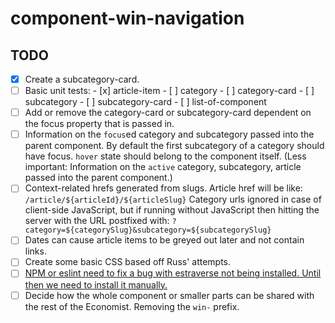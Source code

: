 # component-win-navigation

## TODO

- [x] Create a subcategory-card.
- [ ] Basic unit tests:
      - [x] article-item
      - [ ] category
      - [ ] category-card
      - [ ] subcategory
      - [ ] subcategory-card
      - [ ] list-of-component
- [ ] Add or remove the category-card or subcategory-card dependent on the focus property that is passed in.
- [ ] Information on the `focus`ed category and subcategory passed into the parent component.
      By default the first subcategory of a category should have focus.
      `hover` state should belong to the component itself.
      (Less important: Information on the `active` category, subcategory, article passed into the parent component.)
- [ ] Context-related hrefs generated from slugs.
      Article href will be like: `/article/${articleId}/${articleSlug}`
      Category urls ignored in case of client-side JavaScript, but if running without JavaScript then hitting the server with the URL postfixed with: `?category=${categorySlug}&subcategory=${subcategorySlug}`
- [ ] Dates can cause article items to be greyed out later and not contain links.
- [ ] Create some basic CSS based off Russ' attempts.
- [ ] [NPM or eslint need to fix a bug with estraverse not being installed. Until then we need to install it manually.](https://github.com/EconomistDigitalSolutions/fe-component-devpack/issues/18#issuecomment-142613986)
- [ ] Decide how the whole component or smaller parts can be shared with the rest of the Economist. Removing the `win-` prefix.
